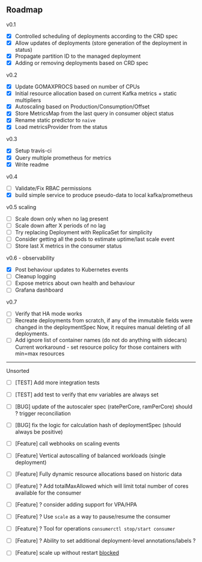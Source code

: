 ## Roadmap
v0.1
* [x] Controlled scheduling of deployments according to the CRD spec
* [x] Allow updates of deployments (store generation of the deployment in status)
* [x] Propagate partition ID to the managed deployment
* [x] Adding or removing deployments based on CRD spec

v0.2
* [x] Update GOMAXPROCS based on number of CPUs
* [x] Initial resource allocation based on current Kafka metrics + static multipliers
* [x] Autoscaling based on Production/Consumption/Offset
* [x] Store MetricsMap from the last query in consumer object status
* [x] Rename static predictor to `naive`
* [x] Load metricsProvider from the status

v0.3
* [x] Setup travis-ci
* [x] Query multiple prometheus for metrics
* [x] Write readme

v0.4
* [ ] Validate/Fix RBAC permissions
* [x] build simple service to produce pseudo-data to local kafka/prometheus

v0.5 scaling
* [ ] Scale down only when no lag present
* [ ] Scale down after X periods of no lag
* [ ] Try replacing Deployment with ReplicaSet for simplicity 
* [ ] Consider getting all the pods to estimate uptime/last scale event
* [ ] Store last X metrics in the consumer status

v0.6  - observability
* [x] Post behaviour updates to Kubernetes events
* [ ] Cleanup logging
* [ ] Expose metrics about own health and behaviour
* [ ] Grafana dashboard

v0.7
* [ ] Verify that HA mode works
* [ ] Recreate deployments from scratch, if any of the immutable fields were changed in the deploymentSpec
      Now, it requires manual deleting of all deployments.
* [ ] Add ignore list of container names (do not do anything with sidecars)
      Current workaround - set resource policy for those containers with min=max resources

-------
Unsorted
* [ ] [TEST] Add more integration tests 
* [ ] [TEST] add test to verify that env variables are always set 
* [ ] [BUG] update of the autoscaler spec (ratePerCore, ramPerCore) should ? trigger reconciliation
* [ ] [BUG] fix the logic for calculation hash of deploymentSpec (should always be positive)

* [ ] [Feature] call webhooks on scaling events
* [ ] [Feature] Vertical autoscalling of balanced workloads (single deployment)
* [ ] [Feature] Fully dynamic resource allocations based on historic data
* [ ] [Feature] ? Add totalMaxAllowed which will limit total number of cores available for the consumer
* [ ] [Feature] ? consider adding support for VPA/HPA 
* [ ] [Feature] ? Use `scale` as a way to pause/resume the consumer
* [ ] [Feature] ? Tool for operations `consumerctl stop/start consumer`
* [ ] [Feature] ? Ability to set additional deployment-level annotations/labels ?
* [ ] [Feature] scale up without restart [blocked](https://github.com/kubernetes/kubernetes/issues/5774)
